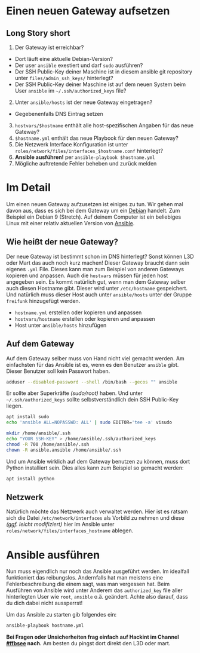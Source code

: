 Einen neuen Gateway aufsetzen
=============================

Long Story short
----------------

 1. Der Gateway ist erreichbar?
  + Dort läuft eine aktuelle Debian-Version?
  + Der user `ansible` exestiert und darf `sudo` ausführen?
  + Der SSH Public-Key deiner Maschine ist in diesem ansible git repository unter `files/admin_ssh_keys/` hinterlegt?
  + Der SSH Public-Key deiner Maschine ist auf dem neuen System beim User `ansible` im `~/.ssh/authorized_keys` file?
 2. Unter `ansible/hosts` ist der neue Gateway eingetragen?
  + Gegebenenfalls DNS Eintrag setzen
 3. `hostvars/$hostname` enthält alle host-spezifischen Angaben für das neue Gateway?
 4. `$hostname.yml` enthält das neue Playbook für den neuen Gateway?
 5. Die Netzwerk Interface Konfiguration ist unter ``roles/network/files/interfaces_$hostname.conf`` hinterlegt?
 6. **Ansible ausführen!** per `ansible-playbook $hostname.yml`
 7. Mögliche auftretende Fehler beheben und zurück melden


Im Detail
=========

Um einen neuen Gateway aufzusetzen ist einiges zu tun. Wir gehen mal davon aus, dass es sich bei dem Gateway um ein [Debian](https://www.debian.org) handelt. Zum Beispiel ein Debian 9 (Stretch). Auf deinem Computer ist ein beliebiges Linux mit einer relativ aktuellen Version von [Ansible](https://ansible.org/).


Wie heißt der neue Gateway?
---------------------------

Der neue Gateway ist bestimmt schon im DNS hinterlegt? Sonst können L3D oder Mart das auch noch kurz machen! Dieser Gateway braucht dann sein eigenes `.yml` File. Dieses kann man zum Beispiel von anderen Gateways kopieren und anpassen. Auch die `hostvars` müssen für jeden host angegeben sein. Es kommt natürlich gut, wenn man dem Gateway selber auch diesen Hostname gibt. Dieser wird unter `/etc/hostname` gespeichert. Und natürlich muss dieser Host auch unter `ansible/hosts` unter der Gruppe `freifunk` hinzugefügt werden.

 * `hostname.yml` erstellen oder kopieren und anpassen
 * `hostvars/hostname` erstellen oder kopieren und anpassen
 * Host unter `ansible/hosts` hinzufügen


Auf dem Gateway
---------------

Auf dem Gateway selber muss von Hand nicht viel gemacht werden. Am einfachsten für das Ansible ist es, wenn es den Benutzer `ansible` gibt. Dieser Benutzer soll kein Passwort haben.

```bash
adduser --disabled-password --shell /bin/bash --gecos "" ansible
```

Er sollte aber Superkräfte *(sudo/root)* haben. Und unter `~/.ssh/authorized_keys` sollte selbstverständlich dein SSH Public-Key liegen.

```bash
apt install sudo
echo 'ansible ALL=NOPASSWD: ALL' | sudo EDITOR='tee -a' visudo

mkdir /home/ansible/.ssh
echo "YOUR SSH-KEY" > /home/ansible/.ssh/authorized_keys
chmod -R 700 /home/ansible/.ssh
chown -R ansible.ansible /home/ansible/.ssh
```

Und um Ansible wirklich auf dem Gateway benutzen zu können, muss dort Python installiert sein. Dies alles kann zum Beispiel so gemacht werden:

```bash
apt install python
```

Netzwerk
--------

Natürlich möchte das Netzwerk auch verwaltet werden. Hier ist es ratsam sich die Datei ``/etc/network/interfaces`` als Vorbild zu nehmen und diese *(ggf. leicht modifiziert)* hier im Ansible unter ``roles/network/files/interfaces_hostname`` ablegen.


Ansible ausführen
=================

Nun muss eigendlich nur noch das Ansible ausgeführt werden. Im idealfall funktioniert das reibungslos. Andernfalls hat man meistens eine Fehlerbeschreibung die einem sagt, was man vergessen hat. Beim Ausführen von Ansible wird unter Anderem das `authorized_key` file aller hinterlegten User wie `root`, `ansible` o.ä. geändert. Achte also darauf, dass du dich dabei nicht aussperrst!

Um das Ansible zu starten gib folgendes ein:

```bash
ansible-playbook hostname.yml
```

**Bei Fragen oder Unsicherheiten frag einfach auf Hackint im Channel [#ffbsee](https://webirc.hackint.org/#irc://irc.hackint.org/#ffbsee) nach.** Am besten du pingst dort direkt den L3D oder mart.
